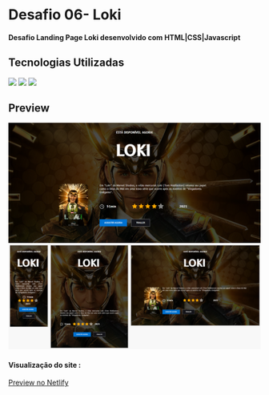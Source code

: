 <h1>Desafio 06- Loki</h1>
<h4>Desafio Landing Page Loki desenvolvido com HTML|CSS|Javascript</h4>
<h2>Tecnologias Utilizadas</h2>
<div style="display: inline_block">
  <img  src="https://img.shields.io/badge/HTML5-E34F26?style=for-the-badge&logo=html5&logoColor=white">
  <img src="https://img.shields.io/badge/CSS3-1572B6?style=for-the-badge&logo=css3&logoColor=white">
  <img src="https://img.shields.io/badge/JavaScript-F7DF1E?style=for-the-badge&logo=javascript&logoColor=black">
 </div>
<h2>Preview</h2>
<img margin-bottom="20px" src="assets/img/readme.png"">
<img margin-bottom="20px" src="assets/img/readme2.PNG"">
<h4  style="display: inline_block">Visualização do site :</h4><a style="display: inline_block" target="blank" href="https://jordanshoessite.netlify.app">Preview no Netlify</a>
